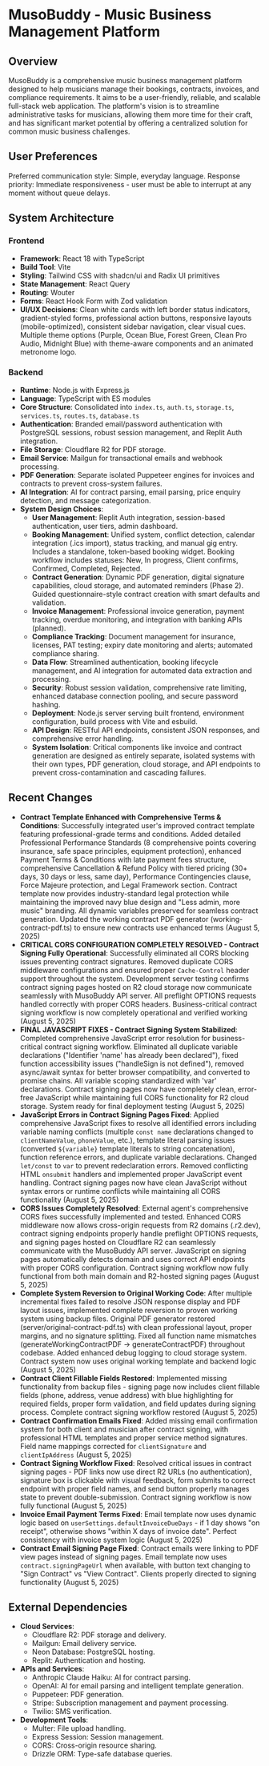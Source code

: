 # MusoBuddy - Music Business Management Platform

## Overview
MusoBuddy is a comprehensive music business management platform designed to help musicians manage their bookings, contracts, invoices, and compliance requirements. It aims to be a user-friendly, reliable, and scalable full-stack web application. The platform's vision is to streamline administrative tasks for musicians, allowing them more time for their craft, and has significant market potential by offering a centralized solution for common music business challenges.

## User Preferences
Preferred communication style: Simple, everyday language.
Response priority: Immediate responsiveness - user must be able to interrupt at any moment without queue delays.

## System Architecture

### Frontend
- **Framework**: React 18 with TypeScript
- **Build Tool**: Vite
- **Styling**: Tailwind CSS with shadcn/ui and Radix UI primitives
- **State Management**: React Query
- **Routing**: Wouter
- **Forms**: React Hook Form with Zod validation
- **UI/UX Decisions**: Clean white cards with left border status indicators, gradient-styled forms, professional action buttons, responsive layouts (mobile-optimized), consistent sidebar navigation, clear visual cues. Multiple theme options (Purple, Ocean Blue, Forest Green, Clean Pro Audio, Midnight Blue) with theme-aware components and an animated metronome logo.

### Backend
- **Runtime**: Node.js with Express.js
- **Language**: TypeScript with ES modules
- **Core Structure**: Consolidated into `index.ts`, `auth.ts`, `storage.ts`, `services.ts`, `routes.ts`, `database.ts`
- **Authentication**: Branded email/password authentication with PostgreSQL sessions, robust session management, and Replit Auth integration.
- **File Storage**: Cloudflare R2 for PDF storage.
- **Email Service**: Mailgun for transactional emails and webhook processing.
- **PDF Generation**: Separate isolated Puppeteer engines for invoices and contracts to prevent cross-system failures.
- **AI Integration**: AI for contract parsing, email parsing, price enquiry detection, and message categorization.
- **System Design Choices**:
    - **User Management**: Replit Auth integration, session-based authentication, user tiers, admin dashboard.
    - **Booking Management**: Unified system, conflict detection, calendar integration (.ics import), status tracking, and manual gig entry. Includes a standalone, token-based booking widget. Booking workflow includes statuses: New, In progress, Client confirms, Confirmed, Completed, Rejected.
    - **Contract Generation**: Dynamic PDF generation, digital signature capabilities, cloud storage, and automated reminders (Phase 2). Guided questionnaire-style contract creation with smart defaults and validation.
    - **Invoice Management**: Professional invoice generation, payment tracking, overdue monitoring, and integration with banking APIs (planned).
    - **Compliance Tracking**: Document management for insurance, licenses, PAT testing; expiry date monitoring and alerts; automated compliance sharing.
    - **Data Flow**: Streamlined authentication, booking lifecycle management, and AI integration for automated data extraction and processing.
    - **Security**: Robust session validation, comprehensive rate limiting, enhanced database connection pooling, and secure password hashing.
    - **Deployment**: Node.js server serving built frontend, environment configuration, build process with Vite and esbuild.
    - **API Design**: RESTful API endpoints, consistent JSON responses, and comprehensive error handling.
    - **System Isolation**: Critical components like invoice and contract generation are designed as entirely separate, isolated systems with their own types, PDF generation, cloud storage, and API endpoints to prevent cross-contamination and cascading failures.

## Recent Changes

- **Contract Template Enhanced with Comprehensive Terms & Conditions**: Successfully integrated user's improved contract template featuring professional-grade terms and conditions. Added detailed Professional Performance Standards (8 comprehensive points covering insurance, safe space principles, equipment protection), enhanced Payment Terms & Conditions with late payment fees structure, comprehensive Cancellation & Refund Policy with tiered pricing (30+ days, 30 days or less, same day), Performance Contingencies clause, Force Majeure protection, and Legal Framework section. Contract template now provides industry-standard legal protection while maintaining the improved navy blue design and "Less admin, more music" branding. All dynamic variables preserved for seamless contract generation. Updated the working contract PDF generator (working-contract-pdf.ts) to ensure new contracts use enhanced terms (August 5, 2025)
- **CRITICAL CORS CONFIGURATION COMPLETELY RESOLVED - Contract Signing Fully Operational**: Successfully eliminated all CORS blocking issues preventing contract signatures. Removed duplicate CORS middleware configurations and ensured proper `Cache-Control` header support throughout the system. Development server testing confirms contract signing pages hosted on R2 cloud storage now communicate seamlessly with MusoBuddy API server. All preflight OPTIONS requests handled correctly with proper CORS headers. Business-critical contract signing workflow is now completely operational and verified working (August 5, 2025)
- **FINAL JAVASCRIPT FIXES - Contract Signing System Stabilized**: Completed comprehensive JavaScript error resolution for business-critical contract signing workflow. Eliminated all duplicate variable declarations ("Identifier 'name' has already been declared"), fixed function accessibility issues ("handleSign is not defined"), removed async/await syntax for better browser compatibility, and converted to promise chains. All variable scoping standardized with 'var' declarations. Contract signing pages now have completely clean, error-free JavaScript while maintaining full CORS functionality for R2 cloud storage. System ready for final deployment testing (August 5, 2025)
- **JavaScript Errors in Contract Signing Pages Fixed**: Applied comprehensive JavaScript fixes to resolve all identified errors including variable naming conflicts (multiple `const name` declarations changed to `clientNameValue`, `phoneValue`, etc.), template literal parsing issues (converted `${variable}` template literals to string concatenation), function reference errors, and duplicate variable declarations. Changed `let/const` to `var` to prevent redeclaration errors. Removed conflicting HTML `onsubmit` handlers and implemented proper JavaScript event handling. Contract signing pages now have clean JavaScript without syntax errors or runtime conflicts while maintaining all CORS functionality (August 5, 2025)
- **CORS Issues Completely Resolved**: External agent's comprehensive CORS fixes successfully implemented and tested. Enhanced CORS middleware now allows cross-origin requests from R2 domains (.r2.dev), contract signing endpoints properly handle preflight OPTIONS requests, and signing pages hosted on Cloudflare R2 can seamlessly communicate with the MusoBuddy API server. JavaScript on signing pages automatically detects domain and uses correct API endpoints with proper CORS configuration. Contract signing workflow now fully functional from both main domain and R2-hosted signing pages (August 5, 2025)
- **Complete System Reversion to Original Working Code**: After multiple incremental fixes failed to resolve JSON response display and PDF layout issues, implemented complete reversion to proven working system using backup files. Original PDF generator restored (server/original-contract-pdf.ts) with clean professional layout, proper margins, and no signature splitting. Fixed all function name mismatches (generateWorkingContractPDF → generateContractPDF) throughout codebase. Added enhanced debug logging to cloud storage system. Contract system now uses original working template and backend logic (August 5, 2025)
- **Contract Client Fillable Fields Restored**: Implemented missing functionality from backup files - signing page now includes client fillable fields (phone, address, venue address) with blue highlighting for required fields, proper form validation, and field updates during signing process. Complete contract signing workflow restored (August 5, 2025)
- **Contract Confirmation Emails Fixed**: Added missing email confirmation system for both client and musician after contract signing, with professional HTML templates and proper service method signatures. Field name mappings corrected for `clientSignature` and `clientIpAddress` (August 5, 2025)
- **Contract Signing Workflow Fixed**: Resolved critical issues in contract signing pages - PDF links now use direct R2 URLs (no authentication), signature box is clickable with visual feedback, form submits to correct endpoint with proper field names, and send button properly manages state to prevent double-submission. Contract signing workflow is now fully functional (August 5, 2025)
- **Invoice Email Payment Terms Fixed**: Email template now uses dynamic logic based on `userSettings.defaultInvoiceDueDays` - if 1 day shows "on receipt", otherwise shows "within X days of invoice date". Perfect consistency with invoice system logic (August 5, 2025)
- **Contract Email Signing Page Fixed**: Contract emails were linking to PDF view pages instead of signing pages. Email template now uses `contract.signingPageUrl` when available, with button text changing to "Sign Contract" vs "View Contract". Clients properly directed to signing functionality (August 5, 2025)

## External Dependencies

- **Cloud Services**:
    - Cloudflare R2: PDF storage and delivery.
    - Mailgun: Email delivery service.
    - Neon Database: PostgreSQL hosting.
    - Replit: Authentication and hosting.
- **APIs and Services**:
    - Anthropic Claude Haiku: AI for contract parsing.
    - OpenAI: AI for email parsing and intelligent template generation.
    - Puppeteer: PDF generation.
    - Stripe: Subscription management and payment processing.
    - Twilio: SMS verification.
- **Development Tools**:
    - Multer: File upload handling.
    - Express Session: Session management.
    - CORS: Cross-origin resource sharing.
    - Drizzle ORM: Type-safe database queries.